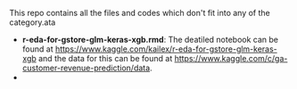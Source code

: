 This repo contains all the files and codes which don't fit into any of the category.ata 
* __r-eda-for-gstore-glm-keras-xgb.rmd__: The deatiled notebook can be found at https://www.kaggle.com/kailex/r-eda-for-gstore-glm-keras-xgb and the data for this can be found at https://www.kaggle.com/c/ga-customer-revenue-prediction/data.
* 

